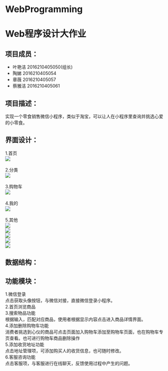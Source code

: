 # WebProgramming
Web程序设计大作业
====
项目成员：
----
* 叶艳洁 2016210405050(组长)<br>
* 陶娣 2016210405054<br>
* 章薇 2016210405057<br>
* 蔡雅洁 2016210405061

项目描述：
----
实现一个零食销售微信小程序，类似于淘宝，可以让人在小程序里查询并挑选心爱的小零食。

界面设计：
----
1.首页<br> 
![](https://github.com/PTaoer/WebProgramming/raw/master/doc/readme/1.jpg)<br><br>
2.分类<br>
![](https://github.com/PTaoer/WebProgramming/raw/master/doc/readme/2.jpg)<br><br>
3.购物车<br>
![](https://github.com/PTaoer/WebProgramming/raw/master/doc/readme/3.jpg)<br><br>
4.我的<br>
![](https://github.com/PTaoer/WebProgramming/raw/master/doc/readme/4.jpg)<br><br>
5.其他<br>
![](https://github.com/PTaoer/WebProgramming/raw/master/doc/readme/1-2.jpg)<br>
![](https://github.com/PTaoer/WebProgramming/raw/master/doc/readme/5.jpg)<br>
![](https://github.com/PTaoer/WebProgramming/raw/master/doc/readme/6.jpg)<br>
![](https://github.com/PTaoer/WebProgramming/raw/master/doc/readme/7.jpg)<br>
![](https://github.com/PTaoer/WebProgramming/raw/master/doc/readme/8.jpg)<br>

数据结构：
----

功能模块：
----
1.微信登录<br>
点击获取头像按钮，与微信对接，直接微信登录小程序。<br>
2.首页浏览商品<br>
3.搜索物品功能<br>
根据输入，匹配对应商品，使用者根据显示内容点击进入商品详情界面。<br>
4.添加删除购物车功能<br>
消费者挑选到心仪的商品可点击页面加入购物车添加至购物车页面，也在购物车专页查看。也可进行购物车商品删除操作<br>
5.添加收货地址功能<br>
点击地址管理项，可添加购买人的收货信息，也可随时修改。<br>
6.客服咨询功能<br>
点击客服项，与客服进行在线聊天，反馈使用过程中产生的问题。
